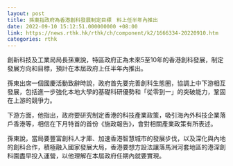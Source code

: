 ```yaml
---
layout: post
title: 孫東指政府為香港創科發展制定目標　料上任半年內推出
date: 2022-09-10 15:12:51.000000000 +08:00
link: https://news.rthk.hk/rthk/ch/component/k2/1666334-20220910.htm
categories: rthk
---
```


創新科技及工業局局長孫東說，特區政府正為未來5至10年的香港創科發展，制定發展方向和目標，預計在本屆政府上任半年內推出。

孫東出席一個國慶活動致辭時說，政府首先要完善創科生態圈，協調上中下游相互發展，包括進一步強化本地大學的基礎科研優勢和「從零到一」的突破能力，鞏固在上游的競爭力。

下游方面，他指出，政府要研究制定香港的科技產業政策，吸引海內外科技企業落戶香港等，相信在下月特首的首份《施政報告》，會對相關產業政策有所表述。

孫東說，當局要豐富創科人才庫、加速香港智慧城市的發展步伐，以及深化與內地的創科合作，積極融入國家發展大局，香港要想方設法讓落馬洲河套地區的港深創科園盡早投入運營，以他理解在本屆政府任期內就要實現。
